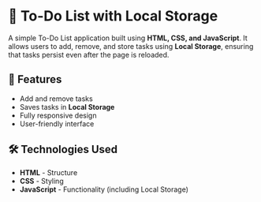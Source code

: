 # 📝 To-Do List with Local Storage

A simple To-Do List application built using **HTML, CSS, and JavaScript**. It allows users to add, remove, and store tasks using **Local Storage**, ensuring that tasks persist even after the page is reloaded.

## 🚀 Features
- Add and remove tasks
- Saves tasks in **Local Storage**
- Fully responsive design
- User-friendly interface

## 🛠️ Technologies Used
- **HTML** - Structure
- **CSS** - Styling
- **JavaScript** - Functionality (including Local Storage)
